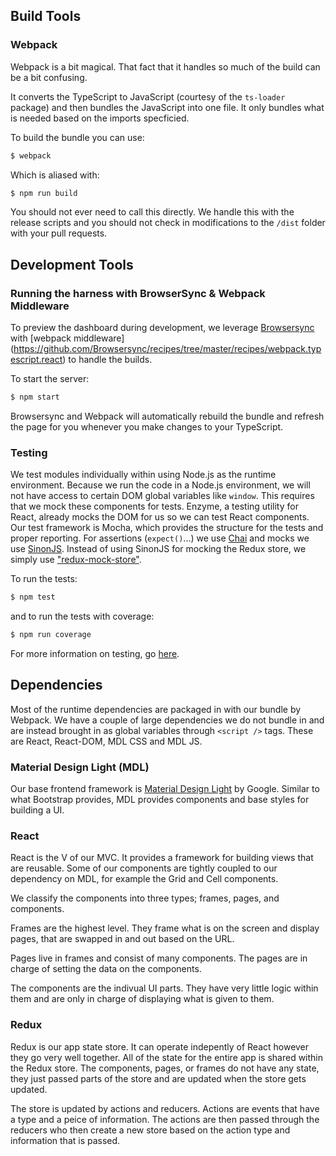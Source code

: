 ## Build Tools

### Webpack

Webpack is a bit magical.  That fact that it handles so much of the build can be a bit confusing.

It converts the TypeScript to JavaScript (courtesy of the `ts-loader` package) and then bundles the JavaScript into one file.  It only bundles what is needed based on the imports specficied.

To build the bundle you can use:

```bash
$ webpack
```

Which is aliased with:

```bash
$ npm run build
```

You should not ever need to call this directly.  We handle this with the release scripts and you should not check in modifications to the `/dist` folder with your pull requests.

## Development Tools

### Running the harness with BrowserSync & Webpack Middleware

To preview the dashboard during development, we leverage [Browsersync](https://www.browsersync.io/) with [webpack middleware] (https://github.com/Browsersync/recipes/tree/master/recipes/webpack.typescript.react) to handle the builds.

To start the server:

```bash
$ npm start
```

Browsersync and Webpack will automatically rebuild the bundle and refresh the page for you whenever you make changes to your TypeScript.

### Testing

We test modules individually within using Node.js as the runtime environment.  Because we run the code in a Node.js environment, we will not have access to certain DOM global variables like `window`.  This requires that we mock these components for tests.  Enzyme, a testing utility for React, already mocks the DOM for us so we can test React components.  Our test framework is Mocha, which provides the structure for the tests and proper reporting.  For assertions (`expect()`...) we use [Chai](http://chaijs.com/) and mocks we use [SinonJS](http://sinonjs.org/).  Instead of using SinonJS for mocking the Redux store, we simply use ["redux-mock-store"](https://github.com/arnaudbenard/redux-mock-store).

To run the tests:

```bash
$ npm test
```

and to run the tests with coverage:

```bash
$ npm run coverage
```

For more information on testing, go [here](./docs/testing.md).

## Dependencies

Most of the runtime dependencies are packaged in with our bundle by Webpack.  We have a couple of large dependencies we do not bundle in and are instead brought in as global variables through `<script />` tags.  These are React, React-DOM, MDL CSS and MDL JS.

### Material Design Light (MDL)

Our base frontend framework is [Material Design Light](https://getmdl.io/) by Google.  Similar to what Bootstrap provides, MDL provides components and base styles for building a UI.

### React

React is the V of our MVC.  It provides a framework for building views that are reusable.  Some of our components are tightly coupled to our dependency on MDL, for example the Grid and Cell components.

We classify the components into three types; frames, pages, and components.

Frames are the highest level.  They frame what is on the screen and display pages, that are swapped in and out based on the URL.

Pages live in frames and consist of many components.  The pages are in charge of setting the data on the components.

The components are the indivual UI parts.  They have very little logic within them and are only in charge of displaying what is given to them.

### Redux

Redux is our app state store.  It can operate indepently of React however they go very well together.  All of the state for the entire app is shared within the Redux store.  The components, pages, or frames do not have any state, they just passed parts of the store and are updated when the store gets updated.

The store is updated by actions and reducers.  Actions are events that have a type and a peice of information.  The actions are then passed through the reducers who then create a new store based on the action type and information that is passed.